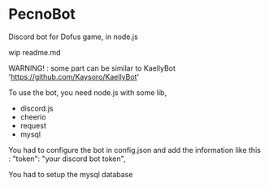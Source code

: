 # PecnoBot
Discord bot for Dofus game, in node.js

wip readme.md

WARNING! : some part can be similar to KaellyBot 'https://github.com/Kaysoro/KaellyBot'

To use the bot, you need node.js with some lib, 
  - discord.js
  - cheerio
  - request
  - mysql
  
You had to configure the bot in config.json and add the information like this :
   "token": "your discord bot token",
   
You had to setup the mysql database
